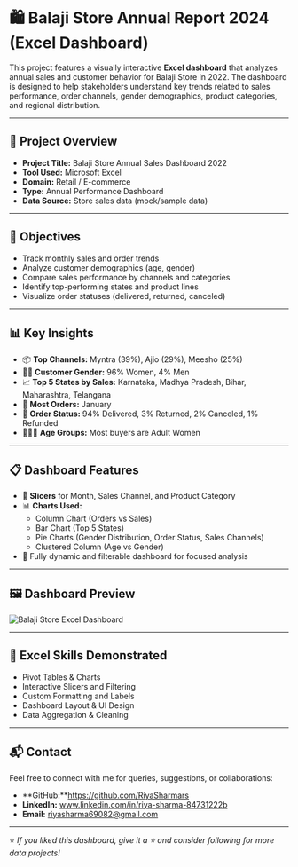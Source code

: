 
# 🛍️ Balaji Store Annual Report 2024 (Excel Dashboard)

This project features a visually interactive **Excel dashboard** that analyzes annual sales and customer behavior for Balaji Store in 2022. The dashboard is designed to help stakeholders understand key trends related to sales performance, order channels, gender demographics, product categories, and regional distribution.

---

## 📌 Project Overview

- **Project Title:** Balaji Store Annual Sales Dashboard 2022
- **Tool Used:** Microsoft Excel
- **Domain:** Retail / E-commerce
- **Type:** Annual Performance Dashboard
- **Data Source:** Store sales data (mock/sample data)

---

## 🎯 Objectives

- Track monthly sales and order trends
- Analyze customer demographics (age, gender)
- Compare sales performance by channels and categories
- Identify top-performing states and product lines
- Visualize order statuses (delivered, returned, canceled)

---

## 📊 Key Insights

- 📦 **Top Channels:** Myntra (39%), Ajio (29%), Meesho (25%)
- 👩‍🦰 **Customer Gender:** 96% Women, 4% Men
- 📈 **Top 5 States by Sales:** Karnataka, Madhya Pradesh, Bihar, Maharashtra, Telangana
- 📅 **Most Orders:** January
- 🎯 **Order Status:** 94% Delivered, 3% Returned, 2% Canceled, 1% Refunded
- 👨‍👩‍👧 **Age Groups:** Most buyers are Adult Women

---

## 📋 Dashboard Features

- 📆 **Slicers** for Month, Sales Channel, and Product Category
- 📊 **Charts Used:**
  - Column Chart (Orders vs Sales)
  - Bar Chart (Top 5 States)
  - Pie Charts (Gender Distribution, Order Status, Sales Channels)
  - Clustered Column (Age vs Gender)
- 📎 Fully dynamic and filterable dashboard for focused analysis

---

## 🖼️ Dashboard Preview

![Balaji Store Excel Dashboard](Screenshot%202025-04-14%20152411.png)

---

## 🧠 Excel Skills Demonstrated

- Pivot Tables & Charts
- Interactive Slicers and Filtering
- Custom Formatting and Labels
- Dashboard Layout & UI Design
- Data Aggregation & Cleaning

---

## 📬 Contact

Feel free to connect with me for queries, suggestions, or collaborations:

- **GitHub:**https://github.com/RiyaSharmars
- **LinkedIn:** www.linkedin.com/in/riya-sharma-84731222b
- **Email:** riyasharma69082@gmail.com

---

⭐ _If you liked this dashboard, give it a ⭐ and consider following for more data projects!_


